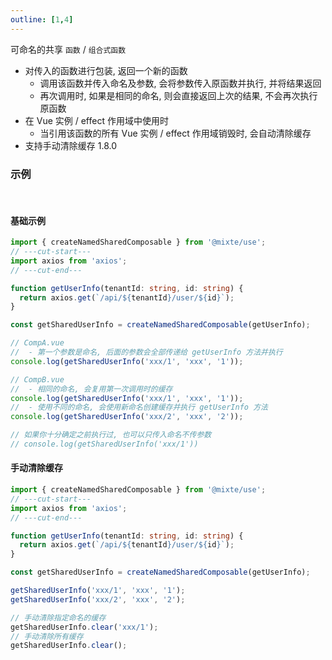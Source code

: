 ```yaml
---
outline: [1,4]
---
```


可命名的共享 `函数` / `组合式函数`
  - 对传入的函数进行包装, 返回一个新的函数
    - 调用该函数并传入命名及参数, 会将参数传入原函数并执行, 并将结果返回
    - 再次调用时, 如果是相同的命名, 则会直接返回上次的结果, 不会再次执行原函数
  - 在 Vue 实例 / effect 作用域中使用时
    - 当引用该函数的所有 Vue 实例 / effect 作用域销毁时, 会自动清除缓存
  - 支持手动清除缓存 <el-tag effect="plain" size="small" round hit>1.8.0</el-tag>

### 示例

<br>

#### 基础示例

```ts twoslash
import { createNamedSharedComposable } from '@mixte/use';
// ---cut-start---
import axios from 'axios';
// ---cut-end---

function getUserInfo(tenantId: string, id: string) {
  return axios.get(`/api/${tenantId}/user/${id}`);
}

const getSharedUserInfo = createNamedSharedComposable(getUserInfo);

// CompA.vue
//  - 第一个参数是命名, 后面的参数会全部传递给 getUserInfo 方法并执行
console.log(getSharedUserInfo('xxx/1', 'xxx', '1'));

// CompB.vue
//  - 相同的命名, 会复用第一次调用时的缓存
console.log(getSharedUserInfo('xxx/1', 'xxx', '1'));
//  - 使用不同的命名, 会使用新命名创建缓存并执行 getUserInfo 方法
console.log(getSharedUserInfo('xxx/2', 'xxx', '2'));

// 如果你十分确定之前执行过, 也可以只传入命名不传参数
// console.log(getSharedUserInfo('xxx/1'))
```

#### 手动清除缓存

```ts twoslash
import { createNamedSharedComposable } from '@mixte/use';
// ---cut-start---
import axios from 'axios';
// ---cut-end---

function getUserInfo(tenantId: string, id: string) {
  return axios.get(`/api/${tenantId}/user/${id}`);
}

const getSharedUserInfo = createNamedSharedComposable(getUserInfo);

getSharedUserInfo('xxx/1', 'xxx', '1');
getSharedUserInfo('xxx/2', 'xxx', '2');

// 手动清除指定命名的缓存
getSharedUserInfo.clear('xxx/1');
// 手动清除所有缓存
getSharedUserInfo.clear();
```
